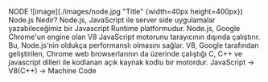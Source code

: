NODE
![image](./images/node.jpg "Title" {width=40px height=400px})
Node.js Nedir?
Node.js, JavaScript ile server side uygulamalar yazabileceğimiz bir Javascript Runtime platformudur.
Node.js, Google Chrome'un engine olan V8 JavaScript motorunu tarayıcının dışında çalıştırır. Bu, Node.js'nin oldukça performanslı olmasını sağlar. V8, Google tarafından geliştirilen, Chrome web browserlarının da üzerinde çalıştığı C, C++ ve javascript dilleri ile kodlanan açık kaynak kodlu bir motordur.
JavaScript -> V8(C++) -> Machine Code